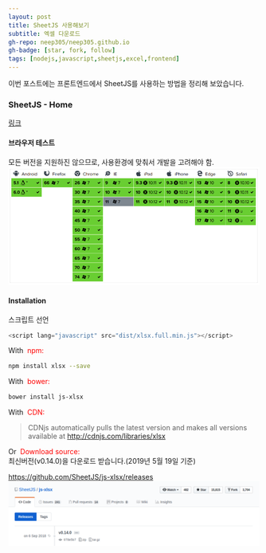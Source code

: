 ```yaml
---
layout: post
title: SheetJS 사용해보기
subtitle: 엑셀 다운로드
gh-repo: neep305/neep305.github.io
gh-badge: [star, fork, follow]
tags: [nodejs,javascript,sheetjs,excel,frontend]
---
```


이번 포스트에는 프론트엔드에서 SheetJS를 사용하는 방법을 정리해 보았습니다.

### SheetJS - Home
[링크](https://github.com/SheetJS/js-xlsx/releases)

#### 브라우저 테스트
모든 버전을 지원하진 않으므로, 사용환경에 맞춰서 개발을 고려해야 함.
![image](../img/sheetjs-browser-test.png)

#### Installation
스크립트 선언 
```javascript
<script lang="javascript" src="dist/xlsx.full.min.js"></script>
```

With <span style="color:red;">&nbsp;npm:</span>
```bash
npm install xlsx --save
```

With <span style="color:red;">&nbsp;bower:</span>
```bash
bower install js-xlsx
```

With <span style="color:red;">&nbsp;CDN:</span>
> CDNjs automatically pulls the latest version and makes all versions available at http://cdnjs.com/libraries/xlsx

Or <span style="color:red;">&nbsp;Download source:</span>
<br>최신버전(v0.14.0)을 다운로드 받습니다.(2019년 5월 19일 기준)

https://github.com/SheetJS/js-xlsx/releases
![image](../img/sheetjs-github-release.png)
